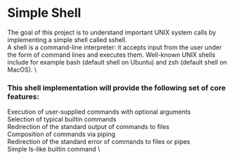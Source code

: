# Simple Shell 

The goal of this project is to understand important UNIX system calls by implementing a simple shell called sshell.\
A shell is a command-line interpreter: it accepts input from the user under the form of command lines and executes them. Well-known UNIX shells include for example bash (default shell on Ubuntu) and zsh (default shell on MacOS). \


### This shell implementation will provide the following set of core features:

Execution of user-supplied commands with optional arguments \
Selection of typical builtin commands \
Redirection of the standard output of commands to files \
Composition of commands via piping \
Redirection of the standard error of commands to files or pipes \
Simple ls-like builtin command \
